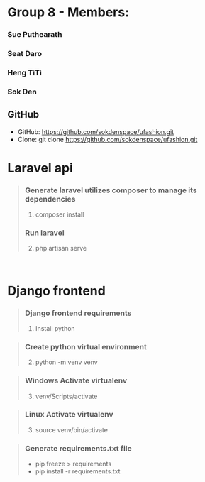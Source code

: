 # Group 8 - Members:
### Sue Puthearath
### Seat Daro
### Heng TiTi
### Sok Den

## GitHub
- GitHub: https://github.com/sokdenspace/ufashion.git
- Clone: git clone https://github.com/sokdenspace/ufashion.git

# Laravel api

> ### Generate laravel utilizes composer to manage its dependencies
> 1. composer install
> ### Run laravel
> 2. php artisan serve

<br>

# Django frontend

> ### Django frontend requirements
> 1. Install python

> ### Create python virtual environment
> 2. python -m venv venv

> ### Windows Activate virtualenv
> 3. venv/Scripts/activate

> ### Linux Activate virtualenv
> 3. source venv/bin/activate

> ### Generate requirements.txt file
> - pip freeze > requirements
> - pip install -r requirements.txt
